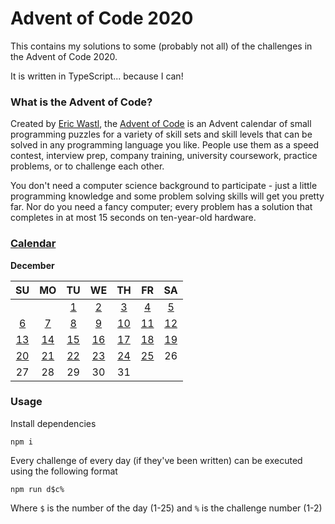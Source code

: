 # Advent of Code 2020

This contains my solutions to some (probably not all) of the challenges in the Advent of Code 2020.

It is written in TypeScript... because I can!

### What is the Advent of Code?

Created by [Eric Wastl](https://github.com/topaz), the [Advent of Code](https://adventofcode.com/2020) is an Advent calendar of small programming puzzles for a variety of skill sets and skill levels that can be solved in any programming language you like. People use them as a speed contest, interview prep, company training, university coursework, practice problems, or to challenge each other.

You don't need a computer science background to participate - just a little programming knowledge and some problem solving skills will get you pretty far. Nor do you need a fancy computer; every problem has a solution that completes in at most 15 seconds on ten-year-old hardware.

### [Calendar](calendar)

**December**

|           SU            |           MO            |           TU            |           WE            |           TH            |           FR            |           SA            |
| :---------------------: | :---------------------: | :---------------------: | :---------------------: | :---------------------: | :---------------------: | :---------------------: |
|                         |                         |  [1](calendar/day%201)  |  [2](calendar/day%202)  |  [3](calendar/day%203)  |  [4](calendar/day%204)  |  [5](calendar/day%205)  |
|  [6](calendar/day%206)  |  [7](calendar/day%207)  |  [8](calendar/day%208)  |  [9](calendar/day%209)  | [10](calendar/day%2010) | [11](calendar/day%2011) | [12](calendar/day%2012) |
| [13](calendar/day%2013) | [14](calendar/day%2014) | [15](calendar/day%2015) | [16](calendar/day%2016) | [17](calendar/day%2017) | [18](calendar/day%2018) | [19](calendar/day%2019) |
| [20](calendar/day%2020) | [21](calendar/day%2021) | [22](calendar/day%2022) | [23](calendar/day%2023) | [24](calendar/day%2024) | [25](calendar/day%2025) |           26            |
|           27            |           28            |           29            |           30            |           31            |                         |                         |

### Usage

Install dependencies

```
npm i
```

Every challenge of every day (if they've been written) can be executed using the following format

```
npm run d$c%
```

Where `$` is the number of the day (1-25) and `%` is the challenge number (1-2)
